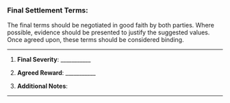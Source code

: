 ### Final Settlement Terms:

The final terms should be negotiated in good faith by both parties. Where possible, evidence should be presented to justify the suggested values. Once agreed upon, these terms should be considered binding.

---

1. **Final Severity**:  ___________

2. **Agreed Reward**:   ___________

3. **Additional Notes**:

---